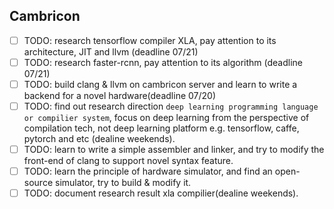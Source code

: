 ## Cambricon
- [ ] TODO: research tensorflow compiler XLA, pay attention to its architecture, JIT and llvm (deadline 07/21)
- [ ] TODO: research faster-rcnn, pay attention to its algorithm (deadline 07/21)
- [ ] TODO: build clang & llvm on cambricon server and learn to write a backend for a novel hardware(deadline 07/20)
- [ ] TODO: find out research direction `deep learning programming language or compilier system`, focus on deep learning from the perspective of compilation tech, not deep learning platform e.g. tensorflow, caffe, pytorch and etc (dealine weekends).
- [ ] TODO: learn to write a simple assembler and linker, and try to modify the front-end of clang to support novel syntax feature.
- [ ] TODO: learn the principle of hardware simulator, and find an open-source simulator, try to build & modify it.
- [ ] TODO: document research result xla compilier(dealine weekends).
